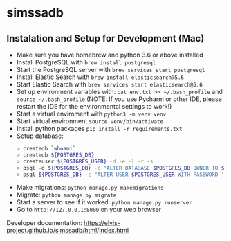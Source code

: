 # simssadb

## Instalation and Setup for Development (Mac)

* Make sure you have homebrew and python 3.6 or above installed
* Install PostgreSQL with ``brew install postgresql``
* Start the PostgreSQL server with ``brew services start postgresql``
* Install Elastic Search with ``brew install elasticsearch@5.6``
* Start Elastic Search with ``brew services start elasticsearch@5.6``
* Set up environment variables with: ``cat env.txt >> ~/.bash_profile`` and ``source ~/.bash_profile`` (NOTE: If you use Pycharm or other IDE, please restart the IDE for the environmental settings to work!)
* Start a virtual enviroment with ``python3 -m venv venv``
* Start virtual environment ``source venv/bin/activate``
* Install python packages ``pip install -r requirements.txt``
* Setup database:
  ```bash
  > createdb `whoami`
  > createdb ${POSTGRES_DB}
  > createuser ${POSTGRES_USER} -d -e -l -r -s
  > psql -d ${POSTGRES_DB} -c "ALTER DATABASE $POSTGRES_DB OWNER TO $POSTGRES_USER;"
  > psql ${POSTGRES_DB} -c "ALTER USER $POSTGRES_USER WITH PASSWORD '$POSTGRES_PASSWORD';"
  ```
 * Make migrations: ``python manage.py makemigrations``
 * Migrate: ``python manage.py migrate``
 * Start a server to see if it worked: ``python manage.py runserver``
 * Go to ``http://127.0.0.1:8000`` on your web browser

Developer documentation: https://elvis-project.github.io/simssadb/html/index.html
